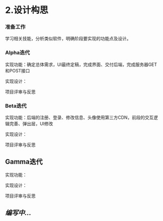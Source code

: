 # 2.设计构思

### 准备工作

学习相关技能，分析类似软件，明确阶段要实现的功能点及设计。

### Alpha迭代

实现功能：确定总体需求，UI最终定稿，完成界面、交付后端，完成服务器GET和POST接口

实现设计：

项目评审与反思

### Beta迭代

实现功能：后端的注册、登录、修改信息、头像使用第三方CDN，前段的交互逻辑完善、弹出层，UI修改

实现设计：

项目评审与反思

## Gamma迭代

实现功能：

实现设计：

项目评审与反思

## _编写中..._



